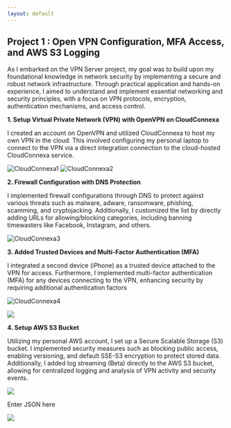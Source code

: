 ```yaml
---
layout: default
---
```


## Project 1 : Open VPN Configuration, MFA Access, and AWS S3 Logging

As I embarked on the VPN Server project, my goal was to build upon my foundational knowledge in network security by implementing a secure and robust network infrastructure. Through practical application and hands-on experience, I aimed to understand and implement essential networking and security principles, with a focus on VPN protocols, encryption, authentication mechanisms, and access control.



**1. Setup Virtual Private Network (VPN) with OpenVPN on CloudConnexa**

I created an account on OpenVPN and utilized CloudConnexa to host my own VPN in the cloud. This involved configuring my personal laptop to connect to the VPN via a direct integration connection to the cloud-hosted CloudConnexa service.

![CloudConnexa1](https://drive.google.com/thumbnail?id=1ECHHK8ncuhoggGLyDcdouGNbrM0W8Wny)
![CloudConnexa2](https://drive.google.com/thumbnail?id=15Ya_u6Hyt9lgaFMllXEk64UcwT40eD3e)

**2. Firewall Configuration with DNS Protection**

I implemented firewall configurations through DNS to protect against various threats such as malware, adware, ransomware, phishing, scamming, and cryptojacking. Additionally, I customized the list by directly adding URLs for allowing/blocking categories, including banning timewasters like Facebook, Instagram, and others.

![CloudConnexa3](https://drive.google.com/thumbnail?id=1yDueXD6vkwxZqPUh4YbEWN7D5TXcdkzf)

**3. Added Trusted Devices and Multi-Factor Authentication (MFA)**

I integrated a second device (iPhone) as a trusted device attached to the VPN for access. Furthermore, I implemented multi-factor authentication (MFA) for any devices connecting to the VPN, enhancing security by requiring additional authentication factors

![CloudConnexa4](https://drive.google.com/?id=1dBApK1Zz1qRHua2volz0z12yhhvi3Tx4)

<a href="https://lh3.googleusercontent.com/drive-viewer/AKGpihZL8WCtcgXhuUYtg7BvpOdx6pGf45A5tjEDuvWjWvHOfCoJV1Yvy9XhJA-2ZmsuJW2y5O7ySH5EOYplD_jmGhCDOaBBm3571w=s1600-rw-v1?source=screenshot.guru"> <img src="https://lh3.googleusercontent.com/drive-viewer/AKGpihZL8WCtcgXhuUYtg7BvpOdx6pGf45A5tjEDuvWjWvHOfCoJV1Yvy9XhJA-2ZmsuJW2y5O7ySH5EOYplD_jmGhCDOaBBm3571w=s1600-rw-v1" /> </a>

**4. Setup AWS S3 Bucket**

Utilizing my personal AWS account, I set up a Secure Scalable Storage (S3) bucket. I implemented security measures such as blocking public access, enabling versioning, and default SSE-S3 encryption to protect stored data. Additionally, I added log streaming (Beta) directly to the AWS S3 bucket, allowing for centralized logging and analysis of VPN activity and security events.

<a href="https://lh3.googleusercontent.com/drive-viewer/AKGpihbuiWYtLDLBTysvw-cNyF184aX7j6Gz855GZ7M9pA6GaZLV6gf_pu6wYyqkaZszp1uaeB2zvfrEjf5qJARyaqw66hh8IQreY0c=s1600-rw-v1?source=screenshot.guru"> <img src="https://lh3.googleusercontent.com/drive-viewer/AKGpihbuiWYtLDLBTysvw-cNyF184aX7j6Gz855GZ7M9pA6GaZLV6gf_pu6wYyqkaZszp1uaeB2zvfrEjf5qJARyaqw66hh8IQreY0c=s1600-rw-v1" /> </a>

Enter JSON here

<a href="https://lh3.googleusercontent.com/drive-viewer/AKGpihb0oXbUVER6ZlZ9Y_ORiBBiTr9U7qcXsAo76uL2Qw5Ky4mn-SpL5WB_BfF_CCzXcsbPDdyyH8I7hnXKaIcnPPVPY9J28HAMEw=s1600-rw-v1?source=screenshot.guru"> <img src="https://lh3.googleusercontent.com/drive-viewer/AKGpihb0oXbUVER6ZlZ9Y_ORiBBiTr9U7qcXsAo76uL2Qw5Ky4mn-SpL5WB_BfF_CCzXcsbPDdyyH8I7hnXKaIcnPPVPY9J28HAMEw=s1600-rw-v1" /> </a>
